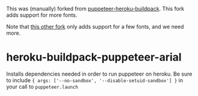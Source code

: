 This was (manually) forked from
[puppeteer-heroku-buildpack](https://github.com/WeTransfer/heroku-buildpack-puppeteer).
This fork adds support for more fonts.

Note that [this other fork](https://github.com/CoffeeAndCode/puppeteer-heroku-buildpack)
only adds support for a few fonts, and we need more.

# heroku-buildpack-puppeteer-arial

Installs dependencies needed in order to run puppeteer on heroku. Be sure to include `{ args:
['--no-sandbox', '--disable-setuid-sandbox'] }` in your call to `puppeteer.launch`
